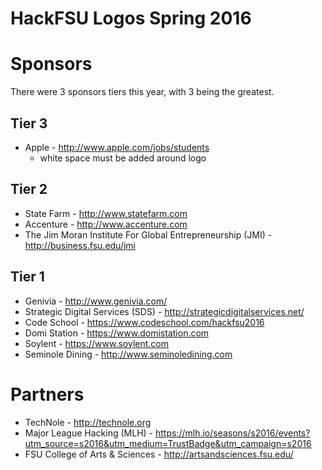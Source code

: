 HackFSU Logos Spring 2016
=========================

# Sponsors
There were 3 sponsors tiers this year, with 3 being the greatest.

## Tier 3
* Apple - http://www.apple.com/jobs/students
    - white space must be added around logo

## Tier 2
* State Farm - http://www.statefarm.com
* Accenture - http://www.accenture.com
* The Jim Moran Institute For Global Entrepreneurship (JMI) - http://business.fsu.edu/jmi

## Tier 1
* Genivia - http://www.genivia.com/
* Strategic Digital Services (SDS) - http://strategicdigitalservices.net/
* Code School - https://www.codeschool.com/hackfsu2016
* Domi Station - https://www.domistation.com
* Soylent - https://www.soylent.com
* Seminole Dining - http://www.seminoledining.com


# Partners
* TechNole - http://technole.org
* Major League Hacking (MLH) - https://mlh.io/seasons/s2016/events?utm_source=s2016&utm_medium=TrustBadge&utm_campaign=s2016
* FSU College of Arts & Sciences - http://artsandsciences.fsu.edu/

